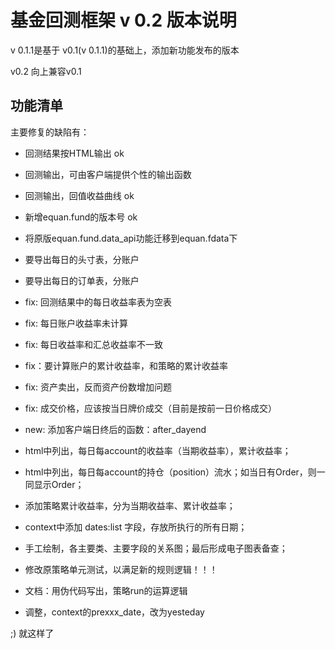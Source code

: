 # 基金回测框架 v 0.2 版本说明

v 0.1.1是基于 v0.1(v 0.1.1)的基础上，添加新功能发布的版本

v0.2 向上兼容v0.1

## 功能清单

主要修复的缺陷有：

- 回测结果按HTML输出 ok
- 回测输出，可由客户端提供个性的输出函数
- 回测输出，回值收益曲线 ok
- 新增equan.fund的版本号 ok
- 将原版equan.fund.data_api功能迁移到equan.fdata下
- 要导出每日的头寸表，分账户
- 要导出每日的订单表，分账户
- fix: 回测结果中的每日收益率表为空表
- fix: 每日账户收益率未计算
- fix: 每日收益率和汇总收益率不一致
- fix：要计算账户的累计收益率，和策略的累计收益率
- fix: 资产卖出，反而资产份数增加问题
- fix: 成交价格，应该按当日牌价成交（目前是按前一日价格成交）
- new: 添加客户端日终后的函数：after_dayend


- html中列出，每日每account的收益率（当期收益率），累计收益率；
- html中列出，每日每account的持仓（position）流水；如当日有Order，则一同显示Order；
- 添加策略累计收益率，分为当期收益率、累计收益率；
- context中添加 dates:list 字段，存放所执行的所有日期；
- 手工绘制，各主要类、主要字段的关系图；最后形成电子图表备查；
- 修改原策略单元测试，以满足新的规则逻辑！！！
- 文档：用伪代码写出，策略run的运算逻辑
- 调整，context的prexxx_date，改为yesteday




;) 就这样了
